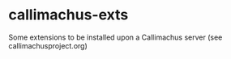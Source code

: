 callimachus-exts
================

Some extensions to be installed upon a Callimachus server (see callimachusproject.org)
